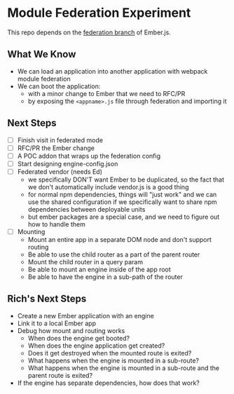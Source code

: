# Module Federation Experiment

This repo depends on the [federation branch](https://github.com/emberjs/ember.js/tree/federation) of
Ember.js.

## What We Know

- We can load an application into another application with webpack module federation
- We can boot the application:
  - with a minor change to Ember that we need to RFC/PR
  - by exposing the `<appname>.js` file through federation and importing it

## Next Steps

- [ ] Finish visit in federated mode
- [ ] RFC/PR the Ember change
- [ ] A POC addon that wraps up the federation config
- [ ] Start designing engine-config.json
- [ ] Federated vendor (needs Ed)
  - we specifically DON'T want Ember to be duplicated, so the fact that we don't automatically
    include vendor.js is a good thing
  - for normal npm dependencies, things will "just work" and we can use the shared configuration
    if we specifically want to share npm dependencies between deployable units
  - but ember packages are a special case, and we need to figure out how to handle them
- [ ] Mounting
  - Mount an entire app in a separate DOM node and don't support routing
  - Be able to use the child router as a part of the parent router
  - Mount the child router in a query param
  - Be able to mount an engine inside of the app root
  - Be able to have the engine in a sub-path of the router

## Rich's Next Steps

- Create a new Ember application with an engine
- Link it to a local Ember app
- Debug how mount and routing works
  - When does the engine get booted?
  - When does the engine application get created?
  - Does it get destroyed when the mounted route is exited?
  - What happens when the engine is mounted in a sub-route?
  - What happens when the engine is mounted in a sub-route and the parent route is exited?
- If the engine has separate dependencies, how does that work?
